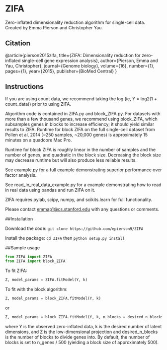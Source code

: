 # ZIFA
Zero-inflated dimensionality reduction algorithm for single-cell data. Created by Emma Pierson and Christopher Yau.

## Citation

 @article{pierson2015zifa,
  title={ZIFA: Dimensionality reduction for zero-inflated single-cell gene expression analysis},
  author={Pierson, Emma and Yau, Christopher},
  journal={Genome biology},
  volume={16},
  number={1},
  pages={1},
  year={2015},
  publisher={BioMed Central}
}

## Instructions

If you are using count data, we recommend taking the log (ie, Y = log2(1 + count_data)) prior to using ZIFA. 

Algorithm code is contained in ZIFA.py and block_ZIFA.py. For datasets with more than a few thousand genes, we recommend using block_ZIFA, which subsamples genes in blocks to increase efficiency; it should yield similar results to ZIFA. Runtime for block ZIFA on the full single-cell dataset from Pollen et al, 2014 (~250 samples, ~20,000 genes) is approximately 15 minutes on a quadcore Mac Pro. 

Runtime for block ZIFA is roughly linear in the number of samples and the number of genes, and quadratic in the block size. 
Decreasing the block size may decrease runtime but will also produce less reliable results. 

See example.py for a full example demonstrating superior performance over factor analysis. 

See read_in_real_data_example.py for a example demonstrating how to read in real data using pandas and run ZIFA on it. 

ZIFA requires pylab, scipy, numpy, and scikits.learn for full functionality. 

Please contact emmap1@cs.stanford.edu with any questions or comments. 

##Installation

Download the code: `git clone https://github.com/epierson9/ZIFA`

Install the package: `cd ZIFA` then `python setup.py install`

##Sample usage

```python
from ZIFA import ZIFA
from ZIFA import block_ZIFA
```

To fit ZIFA:

```python
Z, model_params = ZIFA.fitModel(Y, k)
```

To fit with the block algorithm:

```python
Z, model_params = block_ZIFA.fitModel(Y, k)
```

or 

```python
Z, model_params = block_ZIFA.fitModel(Y, k, n_blocks = desired_n_blocks)
```

where Y is the observed zero-inflated data, k is the desired number of latent dimensions, and Z is the low-dimensional projection and desired_n_blocks is the number of blocks to divide genes into. By default, the number of blocks is set to n_genes / 500 (yielding a block size of approximately 500). 
 
